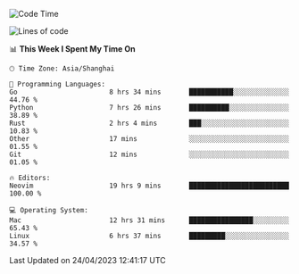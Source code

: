 <!--START_SECTION:waka-->
![Code Time](http://img.shields.io/badge/Code%20Time-1%2C316%20hrs%2046%20mins-blue)

![Lines of code](https://img.shields.io/badge/From%20Hello%20World%20I%27ve%20Written-269.0%20thousand%20lines%20of%20code-blue)

📊 **This Week I Spent My Time On** 

```text
🕑︎ Time Zone: Asia/Shanghai

💬 Programming Languages: 
Go                       8 hrs 34 mins       ███████████░░░░░░░░░░░░░░   44.76 % 
Python                   7 hrs 26 mins       ██████████░░░░░░░░░░░░░░░   38.89 % 
Rust                     2 hrs 4 mins        ███░░░░░░░░░░░░░░░░░░░░░░   10.83 % 
Other                    17 mins             ░░░░░░░░░░░░░░░░░░░░░░░░░   01.55 % 
Git                      12 mins             ░░░░░░░░░░░░░░░░░░░░░░░░░   01.05 % 

🔥 Editors: 
Neovim                   19 hrs 9 mins       █████████████████████████   100.00 % 

💻 Operating System: 
Mac                      12 hrs 31 mins      ████████████████░░░░░░░░░   65.43 % 
Linux                    6 hrs 37 mins       █████████░░░░░░░░░░░░░░░░   34.57 % 
```


 Last Updated on 24/04/2023 12:41:17 UTC
<!--END_SECTION:waka-->
